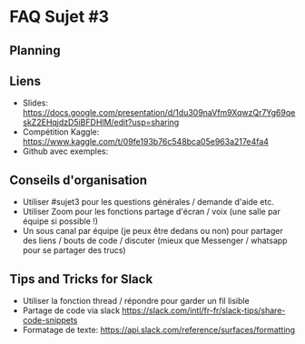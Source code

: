 # FAQ Sujet #3

## Planning

## Liens

- Slides: https://docs.google.com/presentation/d/1du309naVfm9XqwzQr7Yg69qeskZ2EHqjdzD5iBFDHlM/edit?usp=sharing
- Compétition Kaggle: https://www.kaggle.com/t/09fe193b76c548bca05e963a217e4fa4
- Github avec exemples:

## Conseils d'organisation

- Utiliser #sujet3 pour les questions générales / demande d'aide etc.
- Utiliser Zoom pour les fonctions partage d'écran / voix (une salle par équipe si possible !)
- Un sous canal par équipe (je peux être dedans ou non) pour partager des liens / bouts de code / discuter (mieux que Messenger / whatsapp pour se partager des trucs)

## Tips and Tricks for Slack

- Utiliser la fonction thread / répondre pour garder un fil lisible
- Partage de code via slack https://slack.com/intl/fr-fr/slack-tips/share-code-snippets
- Formatage de texte: https://api.slack.com/reference/surfaces/formatting
